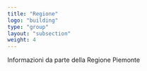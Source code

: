 ```yaml
---
title: "Regione"
logo: "building"
type: "group"
layout: "subsection"
weight: 4
---
```


Informazioni da parte della Regione Piemonte
